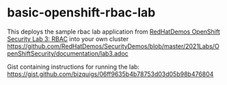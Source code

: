 # basic-openshift-rbac-lab
This deploys the sample rbac lab application from [RedHatDemos OpenShift Security Lab 3: RBAC]([url](https://github.com/RedHatDemos/SecurityDemos/blob/master/2021Labs/OpenShiftSecurity/documentation/lab3.adoc)) into your own cluster
https://github.com/RedHatDemos/SecurityDemos/blob/master/2021Labs/OpenShiftSecurity/documentation/lab3.adoc

Gist containing instructions for running the lab:
https://gist.github.com/bizquigs/06ff9635b4b78753d03d05b98b476804
